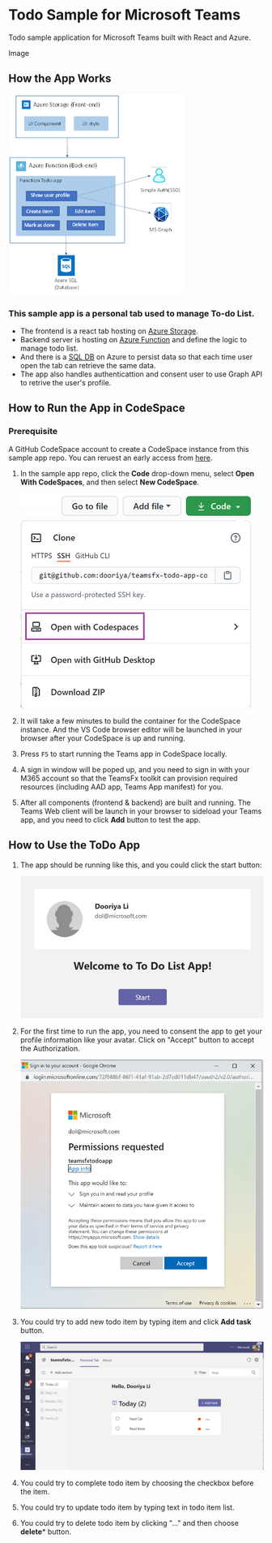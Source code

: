 # Todo Sample for Microsoft Teams
Todo sample application for Microsoft Teams built with React and Azure.

Image


## How the App Works
![Tab App Flow](images/TabAppFlow.jpg)

### This sample app is a personal tab used to manage To-do List.

- The frontend is a react tab hosting on [Azure Storage](https://docs.microsoft.com/en-us/azure/storage/).
- Backend server is hosting on [Azure Function](https://docs.microsoft.com/en-us/azure/azure-functions/) and define the logic to manage todo list. 
- And there is a [SQL DB](https://docs.microsoft.com/en-us/azure/azure-sql/) on Azure to persist data so that each time user open the tab can retrieve the same data.
- The app also handles authenticattion and consent user to use Graph API to retrive the user's profile.

## How to Run the App in CodeSpace
### Prerequisite
A GitHub CodeSpace account to create a CodeSpace instance from this sample app repo. You can reruest an early access from [here](https://github.com/features/codespaces).

1. In the sample app repo, click the **Code** drop-down menu, select **Open With CodeSpaces**, and then select **New CodeSpace**.

    ![Create CodeSpace](images/todo-app-create-codespace.png)

2. It will take a few minutes to build the container for the CodeSpace instance. And the VS Code browser editor will be launched in your browser after your CodeSpace is up and running.
3. Press `F5` to start running the Teams app in CodeSpace locally.
4. A sign in window will be poped up, and you need to sign in with your M365 account so that the TeamsFx toolkit can provision required resources (including AAD app, Teams App manifest) for you.
5. After all components (frontend & backend) are built and running. The Teams Web client will be launch in your browser to sideload your Teams app, and you need to click **Add** button to test the app.

## How to Use the ToDo App
1. The app should be running like this, and you could click the start button:

    ![Todo List](images/todo-app-start.png)

2. For the first time to run the app, you need to consent the app to get your profile information like your avatar. Click on "Accept" button to accept the Authorization.

    ![Todo List](images/todo-app-consent.png)

3. You could try to add new todo item by typing item and click **Add task** button.

    ![Todo List](images/todo-app-add-task.png)

4. You could try to complete todo item by choosing the checkbox before the item.
5. You could try to update todo item by typing text in todo item list.
6. You could try to delete todo item by clicking "..." and then choose **delete*** button.
